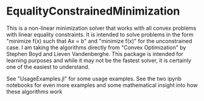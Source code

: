 # EqualityConstrainedMinimization

This is a non-linear minimization solver that works with all convex problems
with linear equality constraints. It is intended to solve problems in the form
"minimize f(x) such that Ax = b" and "minimize f(x)" for the unconstrained case.
I am taking the algorithms directly from "Convex Optimization" by Stephen Boyd
and Lieven Vandenberghe. This package is intended for learning purposes and while
it may not be the fastest solver, it is certainly one of the easiest to understand.

See "UsageExamples.jl" for some usage examples.
See the two ipynb notebooks for even more examples and some mathematical insight into how these algorithms work
